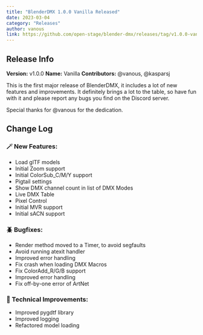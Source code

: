 ```yaml
---
title: "BlenderDMX 1.0.0 Vanilla Released"
date: 2023-03-04
category: "Releases"
author: vanous
link: https://github.com/open-stage/blender-dmx/releases/tag/v1.0.0-vanilla
---
```


## Release Info

**Version:** v1.0.0
**Name:** Vanilla
**Contributors:** @vanous, @kasparsj 

This is the first major release of BlenderDMX, it includes a lot of new features and improvements. It definitely brings a lot to the table, so have fun with it and please report any bugs you find on the Discord server.

Special thanks for @vanous for the dedication.

## Change Log

### 🪄 New Features:
- Load glTF models
- Initial Zoom support
- Initial ColorSub_C/M/Y support
- Pigtail settings
- Show DMX channel count in list of DMX Modes
- Live DMX Table
- Pixel Control
- Initial MVR support
- Initial sACN support

### 🪲 Bugfixes:
- Render method moved to a Timer, to avoid segfaults
- Avoid running atexit handler
- Improved error handling
- Fix crash when loading DMX Macros
- Fix ColorAdd_R/G/B support
- Improved error handling
- Fix off-by-one error of ArtNet

### 🔨 Technical Improvements:
- Improved pygdtf library
- Improved logging
- Refactored model loading
